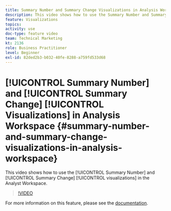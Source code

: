 ```yaml
---
title: Summary Number and Summary Change Visualizations in Analysis Workspace
description: This video shows how to use the Summary Number and Summary Change visualizations in the Analyst Workspace.
feature: Visualizations
topics: 
activity: use
doc-type: feature video
team: Technical Marketing
kt: 2136
role: Business Practitioner
level: Beginner
exl-id: 82ded2b3-b032-40fe-8288-a759fd533d68
---
```

# [!UICONTROL Summary Number] and [!UICONTROL Summary Change] [!UICONTROL Visualizations] in Analysis Workspace {#summary-number-and-summary-change-visualizations-in-analysis-workspace}

This video shows how to use the [!UICONTROL Summary Number] and [!UICONTROL Summary Change] [!UICONTROL visualizations] in the Analyst Workspace.

>[!VIDEO](https://video.tv.adobe.com/v/23992/?quality=12)

For more information on this feature, please see the [documentation](https://marketing.adobe.com/resources/help/en_US/analytics/analysis-workspace/summary-number-change.html).
